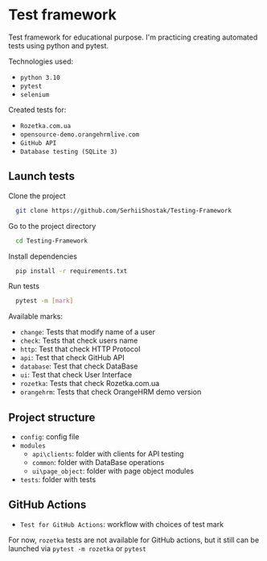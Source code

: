 # Test framework

Test framework for educational purpose. I'm practicing creating automated tests using python and pytest.

Technologies used:
- `python 3.10`
- `pytest`
- `selenium`

Created tests for:
- `Rozetka.com.ua`
- `opensource-demo.orangehrmlive.com`
- `GitHub API`
- `Database testing (SQLite 3)`

## Launch tests
Clone the project

```bash
  git clone https://github.com/SerhiiShostak/Testing-Framework
```

Go to the project directory

```bash
  cd Testing-Framework
```

Install dependencies

```bash
  pip install -r requirements.txt
```

Run tests
```bash
  pytest -m [mark]
```

Available marks:
- `change`: Tests that modify name of a user
- `check`: Tests that check users name
- `http`: Test that check HTTP Protocol
- `api`: Test that check GitHub API
- `database`: Test that check DataBase
- `ui`: Test that check User Interface
- `rozetka`: Tests that check Rozetka.com.ua
- `orangehrm`: Tests that check OrangeHRM demo version

## Project structure
- `config`: config file
- `modules`
  - `api\clients`: folder with clients for API testing
  - `common`: folder with DataBase operations
  - `ui\page_object`: folder with page object modules
- `tests`: folder with tests

## GitHub Actions
- `Test for GitHub Actions`: workflow with choices of test mark

For now, `rozetka` tests are not available for GitHub actions, but it still can be launched via `pytest -m rozetka` or 
`pytest`